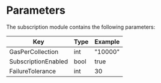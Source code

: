 <!--
order: 5
-->

# Parameters

The subscription module contains the following parameters:

| Key                 | Type | Example |
| ------------------- | ---- | ------- |
| GasPerCollection    | int  | "10000" |
| SubscriptionEnabled | bool | true    |
| FailureTolerance    | int  | 30      |